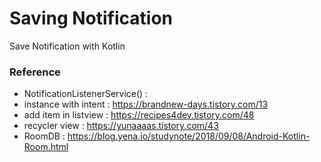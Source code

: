 # Saving Notification
Save Notification with Kotlin


### Reference
- NotificationListenerService() : 
- instance with intent : https://brandnew-days.tistory.com/13
- add item in listview : https://recipes4dev.tistory.com/48
- recycler view : https://yunaaaas.tistory.com/43
- RoomDB : https://blog.yena.io/studynote/2018/09/08/Android-Kotlin-Room.html
